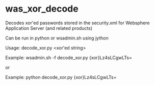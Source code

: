 was_xor_decode
==============

Decodes xor'ed passwords stored in the security.xml for Websphere Application Server (and related products)

Can be run in python or wsadmin.sh using jython

Usage: decode_xor.py <xor'ed string>

Example: wsadmin.sh -f decode_xor.py {xor}Lz4sLCgwLTs=

or

Example: python decode_xor.py {xor}Lz4sLCgwLTs=
